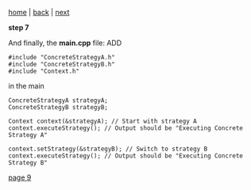[home](./page01.md) | [back](./page07.md) | [next](./page09.md)

**step 7**

And finally, the **main.cpp** file:
ADD
```
#include "ConcreteStrategyA.h"
#include "ConcreteStrategyB.h"
#include "Context.h"
```
in the main

```
ConcreteStrategyA strategyA;
ConcreteStrategyB strategyB;
    
Context context(&strategyA); // Start with strategy A
context.executeStrategy(); // Output should be "Executing Concrete Strategy A"
    
context.setStrategy(&strategyB); // Switch to strategy B
context.executeStrategy(); // Output should be "Executing Concrete Strategy B"
```


[page 9](./page09.md)
